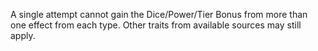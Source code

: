 A single attempt cannot gain the Dice/Power/Tier Bonus from more than one effect from each type. Other traits from available sources may still apply.